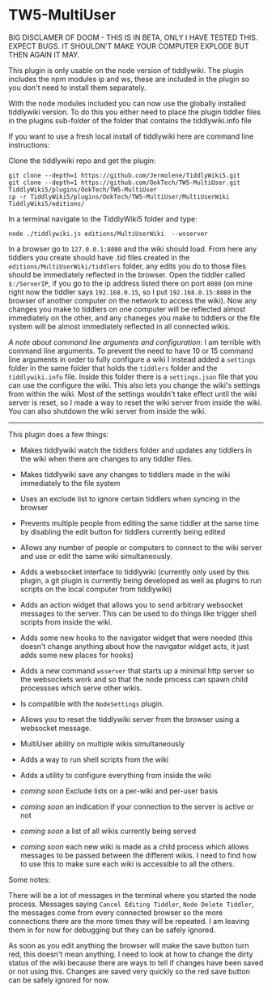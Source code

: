 # TW5-MultiUser

BIG DISCLAMER OF DOOM - THIS IS IN BETA, ONLY I HAVE TESTED THIS. EXPECT BUGS. IT SHOULDN'T MAKE YOUR COMPUTER EXPLODE BUT THEN AGAIN IT MAY.

This plugin is only usable on the node version of tiddlywiki. The plugin includes the npm modules ip and ws, these are included in the plugin so you don't need to install them separately.

With the node modules included you can now use the globally installed tiddlywiki version. To do this you either need to place the plugin tiddler files in the plugins sub-folder of the folder that contains the tiddlywiki.info file

If you want to use a fresh local install of tiddlywiki here are command line instructions:

Clone the tiddlywiki repo and get the plugin:
```
git clone --depth=1 https://github.com/Jermolene/TiddlyWiki5.git
git clone --depth=1 https://github.com/OokTech/TW5-MultiUser.git TiddlyWiki5/plugins/OokTech/TW5-MultiUser
cp -r TiddlyWiki5/plugins/OokTech/TW5-MultiUser/MultiUserWiki TiddlyWiki5/editions/
```

In a terminal navigate to the TiddlyWiki5 folder and type:

`node ./tiddlywiki.js editions/MultiUserWiki  --wsserver`

In a browser go to `127.0.0.1:8080` and the wiki should load. From here any tiddlers you create should have .tid files created in the `editions/MultiUserWiki/tiddlers` folder, any edits you do to those files should be immediately reflected in the browser. Open the tiddler called `$:/ServerIP`, if you go to the ip address listed there on port `8080` (on mine right now the tiddler says `192.168.0.15`, so I put `192.168.0.15:8080` in the browser of another computer on the network to access the wiki). Now any changes you make to tiddlers on one computer will be reflected almost immediately on the other, and any chaneges you make to tiddlers or the file system will be almost immediately reflected in all connected wikis.

*A note about command line arguments and configuration:*
I am terrible with command line arguments.
To prevent the need to have 10 or 15 command line arguments in order to fully
configure a wiki I instead added a `settings` folder in the same folder that
holds the `tiddlers` folder and the `tiddlywiki.info` file. Inside this folder
there is a `settings.json` file that you can use the configure the wiki.
This also lets you change the wiki's settings from within the wiki. Most of the
settings wouldn't take effect until the wiki server is reset, so I made a way
to reset the wiki server from inside the wiki. You can also shutdown the wiki
server from inside the wiki.

---

This plugin does a few things:

- Makes tiddlywiki watch the tiddlers folder and updates any tiddlers in the wiki when there are changes to any tiddler files.
- Makes tiddlywiki save any changes to tiddlers made in the wiki immediately to the file system
- Uses an exclude list to ignore certain tiddlers when syncing in the browser
- Prevents multiple people from editing the same tiddler at the same time by disabling the edit button for tiddlers currently being edited
- Allows any number of people or computers to connect to the wiki server and use or edit the same wiki simultaneously.
- Adds a websocket interface to tiddlywiki (currently only used by this plugin, a git plugin is currently being developed as well as plugins to run scripts on the local computer from tiddlywiki)
- Adds an action widget that allows you to send arbitrary websocket messages to the server. This can be used to do things like trigger shell scripts from inside the wiki.
- Adds some new hooks to the navigator widget that were needed (this doesn't change anything about how the navigator widget acts, it just adds some new places for hooks)
- Adds a new command `wsserver` that starts up a minimal http server so the websockets work and so that the node process can spawn child processses which serve other wikis.
- Is compatible with the `NodeSettings` plugin.
- Allows you to reset the tiddlywiki server from the browser using a websocket message.
- MultiUser ability on multiple wikis simultaneously
- Adds a way to run shell scripts from the wiki
- Adds a utility to configure everything from inside the wiki

- *coming soon* Exclude lists on a per-wiki and per-user basis
- *coming soon* an indication if your connection to the server is active or not
- *coming soon* a list of all wikis currently being served
- *coming soon* each new wiki is made as a child process which allows messages to be passed between the different wikis. I need to find how to use this to make sure each wiki is accessible to all the others.

Some notes:

There will be a lot of messages in the terminal where you started the node process. Messages saying `Cancel Editing Tiddler`, `Node Delete Tiddler`, the messages come from every connected browser so the more connections there are the more times they will be repeated. I am leaving them in for now for debugging but they can be safely ignored.

As soon as you edit anything the browser will make the save button turn red, this doesn't mean anything. I need to look at how to change the dirty status of the wiki because there are ways to tell if changes have been saved or not using this. Changes are saved very quickly so the red save button can be safely ignored for now.
